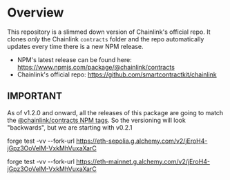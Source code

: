 
# Overview
This repository is a slimmed down version of Chainlink's official repo. It clones *only* the Chainlink `contracts` folder and the repo automatically updates every time there is a new NPM release. 

- NPM's latest release can be found here: https://www.npmjs.com/package/@chainlink/contracts
- Chainlink's official repo: https://github.com/smartcontractkit/chainlink

## IMPORTANT
As of v1.2.0 and onward, all the releases of this package are going to match the [@chainlink/contracts NPM tags](https://www.npmjs.com/package/@chainlink/contracts). 
So the versioning will look "backwards", but we are starting with v0.2.1


forge test -vv --fork-url https://eth-sepolia.g.alchemy.com/v2/jEroH4-jGpz3OoVelM-VxkMhVuxaXarC

forge test -vv --fork-url https://eth-mainnet.g.alchemy.com/v2/jEroH4-jGpz3OoVelM-VxkMhVuxaXarC
